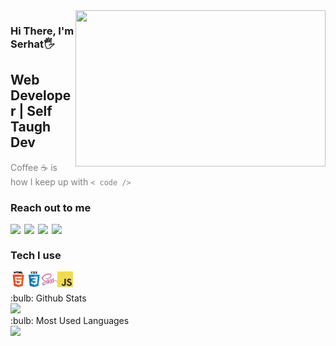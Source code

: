 <img src="https://media.giphy.com/media/iIqmM5tTjmpOB9mpbn/giphy.gif" align="right" width="400" height="250">

### **Hi There, I'm Serhat:raised_hand_with_fingers_splayed:**

## Web Developer | Self Taugh Dev

<font color="grey"> Coffee ☕ is how I keep up with `< code />` </font>



### Reach out to me

[<img width="22" src="https://unpkg.com/simple-icons@v6/icons/twitter.svg" align="left"/>][Twitter]

[<img width="22" src="https://unpkg.com/simple-icons@v6/icons/instagram.svg" align="left"/>][Instagram]

[<img width="22" src="https://unpkg.com/simple-icons@v6/icons/linkedin.svg" align="left"/>][Twitter]

[<img width="22" src="https://unpkg.com/simple-icons@v6/icons/spotify.svg" align="left"/>][Spotify]

<br />

### Tech I use

<img src="https://raw.githubusercontent.com/github/explore/80688e429a7d4ef2fca1e82350fe8e3517d3494d/topics/html/html.png" width="25" height="25" align="left">

<img src="https://raw.githubusercontent.com/github/explore/80688e429a7d4ef2fca1e82350fe8e3517d3494d/topics/css/css.png" width="25" height="25" align="left">

<img src="https://raw.githubusercontent.com/github/explore/80688e429a7d4ef2fca1e82350fe8e3517d3494d/topics/sass/sass.png" width="25" height="25" align="left">

<img src="https://raw.githubusercontent.com/github/explore/80688e429a7d4ef2fca1e82350fe8e3517d3494d/topics/javascript/javascript.png" width="25" height="25" align="left">

<br />
<br />


<summary>:bulb: Github Stats</summary>
<img src="https://github-readme-stats.vercel.app/api?username=serhatc4n&theme=gotham&show_icons=true"><summary>:bulb: Most Used Languages</summary><img src="https://github-readme-stats.vercel.app/api/top-langs/?username=serhatc4n&layout=compact">




[Twitter]: https://twitter.com/serhatc4n
[Instagram]: https://www.instagram.com/serhatc4n/
[Linkedin]: https://www.linkedin.com/in/serhatc4n/
[Spotify]: https://open.spotify.com/user/riruktucseebv51ce7xmd6fjx?si=77c1ff9c610c4f8f&nd=1


